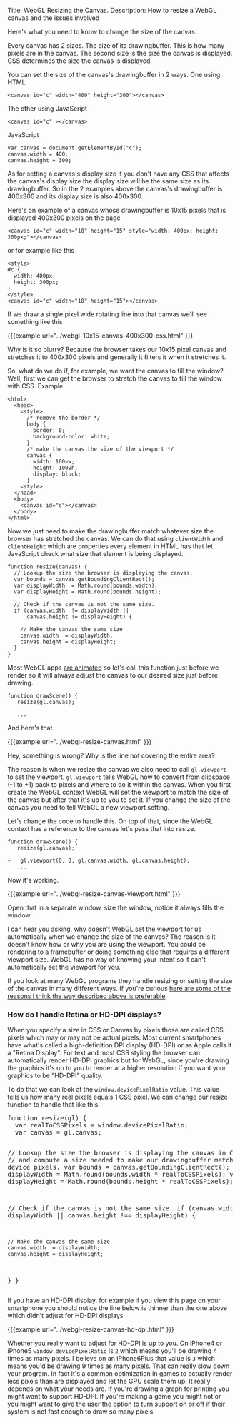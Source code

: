 Title: WebGL Resizing the Canvas.
Description: How to resize a WebGL canvas and the issues involved

Here's what you need to know to change the size of the canvas.

Every canvas has 2 sizes. The size of its drawingbuffer. This is how many pixels are in the canvas.
The second size is the size the canvas is displayed. CSS determines the size the canvas is
displayed.

You can set the size of the canvas's drawingbuffer in 2 ways. One using HTML

    <canvas id="c" width="400" height="300"></canvas>

The other using JavaScript

    <canvas id="c" ></canvas>

JavaScript

    var canvas = document.getElementById("c");
    canvas.width = 400;
    canvas.height = 300;

As for setting a canvas's display size if you don't have any CSS that affects the canvas's display size
the display size will be the same size as its drawingbuffer. So in the 2 examples above the canvas's drawingbuffer is 400x300
and its display size is also 400x300.

Here's an example of a canvas whose drawingbuffer is 10x15 pixels that is displayed 400x300 pixels on the page

    <canvas id="c" width="10" height="15" style="width: 400px; height: 300px;"></canvas>

or for example like this

    <style>
    #c {
      width: 400px;
      height: 300px;
    }
    </style>
    <canvas id="c" width="10" height="15"></canvas>

If we draw a single pixel wide rotating line into that canvas we'll see something like this

{{{example url="../webgl-10x15-canvas-400x300-css.html" }}}

Why is it so blurry? Because the browser takes our 10x15 pixel canvas and stretches it to 400x300 pixels and
generally it filters it when it stretches it.

So, what do we do if, for example, we want the canvas to fill the window? Well, first we can get
the browser to stretch the canvas to fill the window with CSS. Example

    <html>
      <head>
        <style>
          /* remove the border */
          body {
            border: 0;
            background-color: white;
          }
          /* make the canvas the size of the viewport */
          canvas {
            width: 100vw;
            height: 100vh;
            display: block;
          }
        <style>
      </head>
      <body>
        <canvas id="c"></canvas>
      </body>
    </html>

Now we just need to make the drawingbuffer match whatever size the browser has stretched the canvas. We can
do that using `clientWidth` and `clientHeight` which are properties every element in HTML has that let
JavaScript check what size that element is being displayed.

    function resize(canvas) {
      // Lookup the size the browser is displaying the canvas.
      var bounds = canvas.getBoundingClientRect();
      var displayWidth  = Math.round(bounds.width);
      var displayHeight = Math.round(bounds.height);

      // Check if the canvas is not the same size.
      if (canvas.width  != displayWidth ||
          canvas.height != displayHeight) {

        // Make the canvas the same size
        canvas.width  = displayWidth;
        canvas.height = displayHeight;
      }
    }

Most WebGL apps <a href="webgl-animation.html">are animated</a> so let's call this function just before we render
so it will always adjust the canvas to our desired size just before drawing.

    function drawScene() {
       resize(gl.canvas);

       ...

And here's that

{{{example url="../webgl-resize-canvas.html" }}}

Hey, something is wrong? Why is the line not covering the entire area?

The reason is when we resize the canvas we also need to call `gl.viewport` to set the viewport.
`gl.viewport` tells WebGL how to convert from clipspace (-1 to +1) back to pixels and where to do
it within the canvas. When you first create the WebGL context WebGL will set the viewport to match the size
of the canvas but after that it's up to you to set it. If you change the size of the canvas
you need to tell WebGL a new viewport setting.

Let's change the code to handle this. On top of that, since the WebGL context has a
reference to the canvas let's pass that into resize.

    function drawScene() {
       resize(gl.canvas);

    +   gl.viewport(0, 0, gl.canvas.width, gl.canvas.height);
       ...

Now it's working.

{{{example url="../webgl-resize-canvas-viewport.html" }}}

Open that in a separate window, size the window, notice it always fills the window.

I can hear you asking, why doesn't WebGL set the viewport for us automatically when we change the size of
the canvas? The reason is it doesn't know how or why you are using the viewport. You could be rendering to
a framebuffer or doing something else that requires a different viewport size. WebGL has no way of knowing
your intent so it can't automatically set the viewport for you.

If you look at many WebGL programs they handle resizing or setting the size of the canvas in many different ways.
If you're curious <a href="webgl-anti-patterns.html">here are some of the reasons I think the way described above is preferable</a>.

<div class="webgl_bottombar">
<h3>How do I handle Retina or HD-DPI displays?</h3>
<p>
When you specify a size in CSS or Canvas by pixels those are called CSS pixels which may or may not be actual pixels.
Most current smartphones have what's called a high-definition DPI display (HD-DPI) or as Apple calls it a "Retina Display".
For text and most CSS styling the browser can automatically render HD-DPI graphics but for WebGL, since you're drawing the
graphics it's up to you to render at a higher resolution if you want your graphics to be "HD-DPI" quality.
</p>
<p>To do that we can look at the <code>window.devicePixelRatio</code> value. This value tells us how many real pixels
equals 1 CSS pixel. We can change our resize function to handle that like this.</p>
<pre class="prettyprint">
function resize(gl) {
  var realToCSSPixels = window.devicePixelRatio;
  var canvas = gl.canvas;

  // Lookup the size the browser is displaying the canvas in CSS pixels
  // and compute a size needed to make our drawingbuffer match it in
  // device pixels.
  var bounds = canvas.getBoundingClientRect();
  var displayWidth  = Math.round(bounds.width  * realToCSSPixels);
  var displayHeight = Math.round(bounds.height * realToCSSPixels);

  // Check if the canvas is not the same size.
  if (canvas.width  !== displayWidth ||
      canvas.height !== displayHeight) {

    // Make the canvas the same size
    canvas.width  = displayWidth;
    canvas.height = displayHeight;
  }
}
</pre>
<p>If you have an HD-DPI display, for example if you view this page on your smartphone
you should notice the line below is thinner than the one above which didn't adjust for
HD-DPI displays</p>
{{{example url="../webgl-resize-canvas-hd-dpi.html" }}}
<p>Whether you really want to adjust for HD-DPI is up to you. On iPhone4 or iPhone5 <code>window.devicePixelRatio</code> is <code>2</code> which
means you'll be drawing 4 times as many pixels. I believe on an iPhone6Plus that value is <code>3</code> which means you'd be drawing
9 times as many pixels. That can really slow down your program. In fact it's a common optimization in games to actually render
less pixels than are displayed and let the GPU scale them up. It really depends on what your needs are. If you're drawing
a graph for printing you might want to support HD-DPI. If you're making a game you might not or you might want to give the
user the option to turn support on or off if their system is not fast enough to draw so many pixels.</p>
</div>


